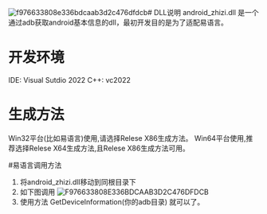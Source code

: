 ![f976633808e336bdcaab3d2c476dfdcb](https://github.com/zhizi01/android_zhizi/assets/88622750/5077202b-1a4c-4cb5-9643-314972426599)# DLL说明
android_zhizi.dll 是一个 通过adb获取android基本信息的dll，最初开发目的是为了适配易语言。

# 开发环境
IDE: Visual Sutdio 2022
C++: vc2022

# 生成方法
Win32平台(比如易语言)使用,请选择Relese X86生成方法。
Win64平台使用,推荐选择Relese X64生成方法,且Relese X86生成方法可用。

#易语言调用方法
1. 将android_zhizi.dll移动到同根目录下
2. 如下图调用
![F976633808E336BDCAAB3D2C476DFDCB](https://github.com/zhizi01/android_zhizi/assets/88622750/8b06a796-13b6-4fb0-9008-9e40b19bdcdc)
3. 使用方法 GetDeviceInformation(你的adb目录) 就可以了。
